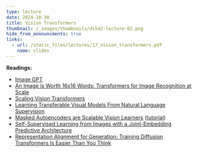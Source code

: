 ```yaml
---
type: lecture
date: 2024-10-30
title: Vision Transformers
thumbnail: /_images/thumbnails/ds542-lecture-02.png
hide_from_announcments: true
links:
  - url: /static_files/lectures/17_vision_transformers.pdf
    name: slides
---
```

**Readings:**
- [Image GPT](https://openai.com/research/image-gpt)
- [An Image is Worth 16x16 Words: Transformers for Image Recognition at Scale](https://arxiv.org/abs/2010.11929v2)
- [Scaling Vision Transformers](https://openaccess.thecvf.com/content/CVPR2022/papers/Zhai_Scaling_Vision_Transformers_CVPR_2022_paper.pdf)
- [Learning Transferable Visual Models From Natural Language Supervision](https://proceedings.mlr.press/v139/radford21a.html)
- [Masked Autoencoders are Scalable Vision Learners](https://arxiv.org/abs/2111.06377) ([tutorial](https://feichtenhofer.github.io/eccv2022-ssl-tutorial/Tutorial_files/slides/mae_tutorial_xinlei.pdf))
- [Self-Supervised Learning from Images with a Joint-Embedding Predictive Architecture](https://ai.meta.com/blog/yann-lecun-ai-model-i-jepa/)
- [Representation Alignment for Generation: Training Diffusion Transformers Is Easier Than You Think](https://sihyun.me/REPA/)
